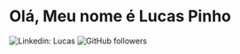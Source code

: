 # Olá, Meu nome é Lucas Pinho

![Linkedin: Lucas](https://img.shields.io/badge/-LucasPinho-blue?style=flat-square&logo=Linkedin&logoColor=white&link=https://www.linkedin.com/in/lucas-jose-pereira-reis-rodrigues-de-pinho-a7b431183/)
![GitHub followers](https://img.shields.io/github/followers/LucasJosePinho?label=Follow&style=social)
